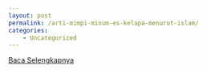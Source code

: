 ```yaml
---
layout: post
permalink: /arti-mimpi-minum-es-kelapa-menurut-islam/
categories:
    - Uncategorized
---
```


[Baca Selengkapnya](/03)